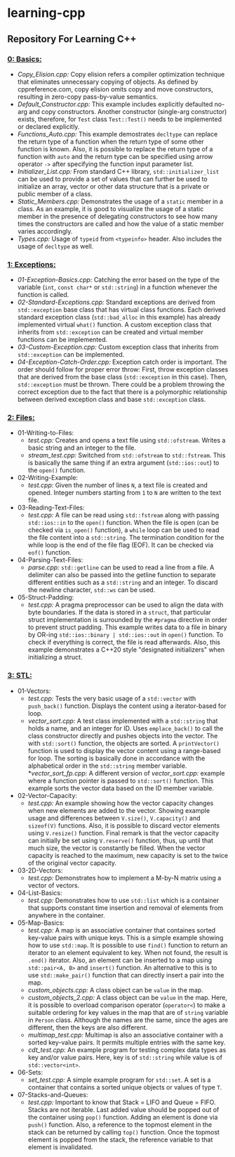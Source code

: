 # learning-cpp

## __Repository For Learning C++__

### __<ins>0: Basics:</ins>__
* _Copy\_Elision.cpp:_ Copy elision refers a compiler optimization technique that eliminates unnecessary copying of objects. As defined by cppreference.com, copy elision omits copy and move constructors, resulting in zero-copy pass-by-value semantics.
* _Default\_Constructor.cpp:_ This example includes explicitly defaulted no-arg and copy constructors. Another constructor (single-arg constructor) exists, therefore, for `Test` class `Test::Test()` needs to be implemented or declared explicitly.
* _Functions\_Auto.cpp:_ This example demostrates `decltype` can replace the return type of a function when the return type of some other function is known. Also, it is possible to replace the return type of a function with `auto` and the return type can be specified using arrow operator `->` after specifying the function input parameter list.
* _Initializer\_List.cpp:_ From standard C++ library, `std::initializer_list` can be used to provide a set of values that can further be used to initialize an array, vector or other data structure that is a private or public member of a class.
* _Static\_Members.cpp:_ Demonstrates the usage of a `static` member in a class. As an example, it is good to visualize the usage of a static member in the presence of delegating constructors to see how many times the constructors are called and how the value of a static member varies accordingly.
* _Types.cpp:_ Usage of `typeid` from `<typeinfo>` header. Also includes the usage of `decltype` as well.

### __<ins>1: Exceptions:</ins>__
* _01-Exception-Basics.cpp:_ Catching the error based on the type of the variable (`int`, `const char*` or `std::string`) in a function whenever the function is called.
* _02-Standard-Exceptions.cpp:_ Standard exceptions are derived from `std::exception` base class that has virtual class functions. Each derived standard exception class (`std::bad_alloc` in this example) has already implemented virtual `what()` function. A custom exception class that inherits from `std::exception` can be created and virtual member functions can be implemented.
* _03-Custom-Exception.cpp:_ Custom exception class that inherits from `std::exception` can be implemented.
* _04-Exception-Catch-Order.cpp:_ Exception catch order is important. The order should follow for proper error throw: First, throw exception classes that are derived from the base class (`std::exception` in this case). Then, `std::exception` must be thrown. There could be a problem throwing the correct exception due to the fact that there is a polymorphic relationship between derived exception class and base `std::exception` class.

### __<ins>2: Files:</ins>__
* 01-Writing-to-Files:
    * _test.cpp:_ Creates and opens a text file using `std::ofstream`. Writes a basic string and an integer to the file.
    * _stream\_test.cpp:_ Switched from `std::ofstream` to `std::fstream`. This is basically the same thing if an extra argument (`std::ios::out`) to the `open()` function.
* 02-Writing-Example:
    * _test.cpp:_ Given the number of lines `N`, a text file is created and opened. Integer numbers starting from `1` to `N` are written to the text file.
* 03-Reading-Text-Files:
    * _test.cpp:_ A file can be read using `std::fstream` along with passing `std::ios::in` to the `open()` function. When the file is open (can be checked via `is_open()` function), a `while` loop can be used to read the file content into a `std::string`. The termination condition for the while loop is the end of the file flag (EOF). It can be checked via `eof()` function.
* 04-Parsing-Text-Files:
    * _parse.cpp:_ `std::getline` can be used to read a line from a file. A delimiter can also be passed into the getline function to separate different entities such as a `std::string` and an integer. To discard the newline character, `std::ws` can be used.
* 05-Struct-Padding:
    * _test.cpp:_ A pragma preprocessor can be used to align the data with byte boundaries. If the data is stored in a `struct`, that particular struct implementation is surrounded by the `#pragma` directive in order to prevent struct padding. This example writes data to a file in binary by OR-ing `std::ios::binary | std::ios::out` in `open()` function. To check if everything is correct, the file is read afterwards. Also, this example demonstrates a C++20 style "designated initializers" when initializing a struct.

### __<ins>3: STL:</ins>__
* 01-Vectors:
    * _test.cpp:_ Tests the very basic usage of a `std::vector` with `push_back()` function. Displays the content using a iterator-based for loop.
    * _vector\_sort.cpp:_ A test class implemented with a `std::string` that holds a name, and an integer for ID. Uses `emplace_back()` to call the class constructor directly and pushes objects into the vector. The with `std::sort()` function, the objects are sorted. A `printVector()` function is used to display the vector content using a range-based for loop. The sorting is basically done in accordance with the alphabetical order in the `std::string` member variable.
    *_vector\_sort\_fp.cpp:_ A different version of _vector\_sort.cpp:_ example where a function pointer is passed to `std::sort()` function. This example sorts the vector data based on the ID member variable.
* 02-Vector-Capacity:
    * _test.cpp:_ An example showing how the vector capacity changes when new elements are added to the vector. Showing example usage and differences between `V.size()`, `V.capacity()` and `sizeof(V)` functions. Also, it is possible to discard vector elements using `V.resize()` function. Final remark is that the vector capacity can initially be set using `V.reserve()` function, thus, up until that much size, the vector is constantly be filled. When the vector capacity is reached to the maximum, new capacity is set to the twice of the original vector capacity.
* 03-2D-Vectors:
    * _test.cpp:_ Demonstrates how to implement a M-by-N matrix using a vector of vectors.
* 04-List-Basics:
    * _test.cpp:_ Demonstrates how to use `std::list` which is a container that supports constant time insertion and removal of elements from anywhere in the container.
* 05-Map-Basics:
    * _test.cpp:_ A map is an associative container that containes sorted key-value pairs with unique keys. This is a simple example showing how to use `std::map`. It is possible to use `find()` function to return an iterator to an element equivalent to key. When not found, the result is `.end()` iterator. Also, an element can be inserted to a map using `std::pair<A, B>` and `insert()` function. An alternative to this is to use `std::make_pair()` function that can directly insert a pair into the map.
    * _custom\_objects.cpp:_ A class object can be `value` in the map.
    * _custom\_objects\_2.cpp:_ A class object can be `value` in the map. Here, it is possible to overload comparison operator (`operator<`) to make a suitable ordering for key values in the map that are of `string` variable in `Person` class. Although the names are the same, since the ages are different, then the keys are also different.
    * _multimap\_test.cpp:_ Multimap is also an associative container with a sorted key-value pairs. It permits multiple entries with the same key.
    * _cdt\_test.cpp:_ An example program for testing complex data types as key and/or value pairs. Here, key is of `std::string` while value is of `std::vector<int>`.
* 06-Sets:
    * _set_test.cpp:_ A simple example program for `std::set`. A set is a container that contains a sorted unique objects or values of type `T`.
* 07-Stacks-and-Queues:
    * _test.cpp:_ Important to know that Stack = LIFO and Queue = FIFO. Stacks are not iterable. Last added value should be popped out of the container using `pop()` function. Adding an element is done via `push()` function. Also, a reference to the topmost element in the stack can be returned by calling `top()` function. Once the topmost element is popped from the stack, the reference variable to that element is invalidated.
